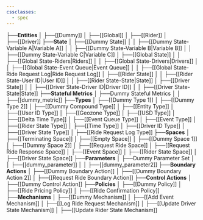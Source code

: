 ```yaml
---
cssclasses:
  - spec
---
```


├──**Entities**
│   ├──[[Dummy]]
│   ├──[[Global]]
│   ├──[[Rider]]
│   ├──[[Driver]]
├──**State**
│   ├──[[Dummy State]]
│   │   ├──[[Dummy State-Variable A\|Variable A]]
│   │   ├──[[Dummy State-Variable B\|Variable B]]
│   │   ├──[[Dummy State-Variable C\|Variable C]]
│   ├──[[Global State]]
│   │   ├──[[Global State-Riders\|Riders]]
│   │   ├──[[Global State-Drivers\|Drivers]]
│   │   ├──[[Global State-Event Queue\|Event Queue]]
│   │   ├──[[Global State-Ride Request Log\|Ride Request Log]]
│   ├──[[Rider State]]
│   │   ├──[[Rider State-User ID\|User ID]]
│   │   ├──[[Rider State-State\|State]]
│   ├──[[Driver State]]
│   │   ├──[[Driver State-Driver ID\|Driver ID]]
│   │   ├──[[Driver State-State\|State]]
├──**Stateful Metrics**
│   ├──Dummy Stateful Metrics
│   │   ├──[[dummy_metric]]
├──**Types**
│   ├──[[Dummy Type 1]]
│   ├──[[Dummy Type 2]]
│   ├──[[Dummy Compound Type]]
│   ├──[[Entity Type]]
│   ├──[[User ID Type]]
│   ├──[[Geozone Type]]
│   ├──[[USD Type]]
│   ├──[[Delta Time Type]]
│   ├──[[Event Queue Type]]
│   ├──[[Event Type]]
│   ├──[[Rider State Type]]
│   ├──[[Time Type]]
│   ├──[[Driver ID Type]]
│   ├──[[Driver State Type]]
│   ├──[[Ride Request Log Type]]
├──**Spaces**
│   ├──[[Terminating Space]]
│   ├──[[Empty Space]]
│   ├──[[Dummy Space 1]]
│   ├──[[Dummy Space 2]]
│   ├──[[Request Ride Space]]
│   ├──[[Request Ride Response Space]]
│   ├──[[Event Space]]
│   ├──[[Rider State Space]]
│   ├──[[Driver State Space]]
├──**Parameters**
│   ├──Dummy Parameter Set
│   │   ├──[[dummy_parameter]]
│   │   ├──[[dummy_parameter2]]
├──**Boundary Actions**
│   ├──[[Dummy Boundary Action]]
│   ├──[[Dummy Boundary Action 2]]
│   ├──[[Request Ride Boundary Action]]
├──**Control Actions**
│   ├──[[Dummy Control Action]]
├──**Policies**
│   ├──[[Dummy Policy]]
│   ├──[[Ride Pricing Policy]]
│   ├──[[Ride Confirmation Policy]]
├──**Mechanisms**
│   ├──[[Dummy Mechanism]]
│   ├──[[Add Event Mechanism]]
│   ├──[[Log Ride Request Mechanism]]
│   ├──[[Update Driver State Mechanism]]
│   ├──[[Update Rider State Mechanism]]
